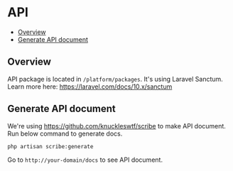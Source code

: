 # API

- [Overview](#overview)
- [Generate API document](#generate-docs)
    
<a name="overview"></a>
## Overview

API package is located in `/platform/packages`. It's using Laravel Sanctum. Learn more here: https://laravel.com/docs/10.x/sanctum

<a name="generate-docs"></a>
## Generate API document

We're using https://github.com/knuckleswtf/scribe to make API document. Run below command to generate docs.
 
```
php artisan scribe:generate
```

Go to `http://your-domain/docs` to see API document.